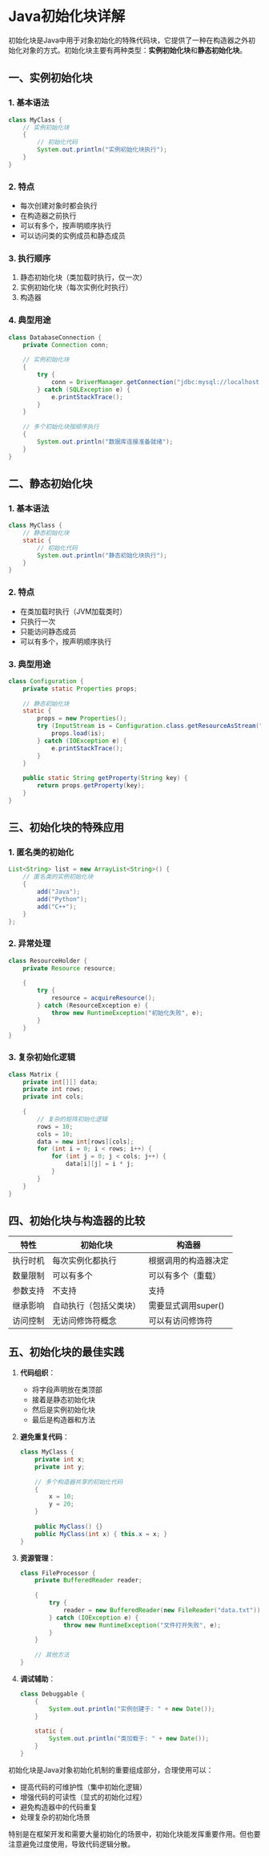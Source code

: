 # Java初始化块详解

初始化块是Java中用于对象初始化的特殊代码块，它提供了一种在构造器之外初始化对象的方式。初始化块主要有两种类型：**实例初始化块**和**静态初始化块**。

## 一、实例初始化块

### 1. 基本语法
```java
class MyClass {
    // 实例初始化块
    {
        // 初始化代码
        System.out.println("实例初始化块执行");
    }
}
```

### 2. 特点
- 每次创建对象时都会执行
- 在构造器之前执行
- 可以有多个，按声明顺序执行
- 可以访问类的实例成员和静态成员

### 3. 执行顺序
1. 静态初始化块（类加载时执行，仅一次）
2. 实例初始化块（每次实例化时执行）
3. 构造器

### 4. 典型用途
```java
class DatabaseConnection {
    private Connection conn;
    
    // 实例初始化块
    {
        try {
            conn = DriverManager.getConnection("jdbc:mysql://localhost:3306/mydb");
        } catch (SQLException e) {
            e.printStackTrace();
        }
    }
    
    // 多个初始化块按顺序执行
    {
        System.out.println("数据库连接准备就绪");
    }
}
```

## 二、静态初始化块

### 1. 基本语法
```java
class MyClass {
    // 静态初始化块
    static {
        // 初始化代码
        System.out.println("静态初始化块执行");
    }
}
```

### 2. 特点
- 在类加载时执行（JVM加载类时）
- 只执行一次
- 只能访问静态成员
- 可以有多个，按声明顺序执行

### 3. 典型用途
```java
class Configuration {
    private static Properties props;
    
    // 静态初始化块
    static {
        props = new Properties();
        try (InputStream is = Configuration.class.getResourceAsStream("/config.properties")) {
            props.load(is);
        } catch (IOException e) {
            e.printStackTrace();
        }
    }
    
    public static String getProperty(String key) {
        return props.getProperty(key);
    }
}
```

## 三、初始化块的特殊应用

### 1. 匿名类的初始化
```java
List<String> list = new ArrayList<String>() {
    // 匿名类的实例初始化块
    {
        add("Java");
        add("Python");
        add("C++");
    }
};
```

### 2. 异常处理
```java
class ResourceHolder {
    private Resource resource;
    
    {
        try {
            resource = acquireResource();
        } catch (ResourceException e) {
            throw new RuntimeException("初始化失败", e);
        }
    }
}
```

### 3. 复杂初始化逻辑
```java
class Matrix {
    private int[][] data;
    private int rows;
    private int cols;
    
    {
        // 复杂的矩阵初始化逻辑
        rows = 10;
        cols = 10;
        data = new int[rows][cols];
        for (int i = 0; i < rows; i++) {
            for (int j = 0; j < cols; j++) {
                data[i][j] = i * j;
            }
        }
    }
}
```

## 四、初始化块与构造器的比较

| 特性                | 初始化块                   | 构造器                     |
|---------------------|--------------------------|--------------------------|
| 执行时机            | 每次实例化都执行           | 根据调用的构造器决定        |
| 数量限制            | 可以有多个                | 可以有多个（重载）          |
| 参数支持            | 不支持                   | 支持                      |
| 继承影响            | 自动执行（包括父类块）     | 需要显式调用super()        |
| 访问控制            | 无访问修饰符概念           | 可以有访问修饰符           |

## 五、初始化块的最佳实践

1. **代码组织**：
   - 将字段声明放在类顶部
   - 接着是静态初始化块
   - 然后是实例初始化块
   - 最后是构造器和方法

2. **避免重复代码**：
   ```java
   class MyClass {
       private int x;
       private int y;
       
       // 多个构造器共享的初始化代码
       {
           x = 10;
           y = 20;
       }
       
       public MyClass() {}
       public MyClass(int x) { this.x = x; }
   }
   ```

3. **资源管理**：
   ```java
   class FileProcessor {
       private BufferedReader reader;
       
       {
           try {
               reader = new BufferedReader(new FileReader("data.txt"));
           } catch (IOException e) {
               throw new RuntimeException("文件打开失败", e);
           }
       }
       
       // 其他方法
   }
   ```

4. **调试辅助**：
   ```java
   class Debuggable {
       {
           System.out.println("实例创建于: " + new Date());
       }
       
       static {
           System.out.println("类加载于: " + new Date());
       }
   }
   ```

初始化块是Java对象初始化机制的重要组成部分，合理使用可以：
- 提高代码的可维护性（集中初始化逻辑）
- 增强代码的可读性（显式的初始化过程）
- 避免构造器中的代码重复
- 处理复杂的初始化场景

特别是在框架开发和需要大量初始化的场景中，初始化块能发挥重要作用。但也要注意避免过度使用，导致代码逻辑分散。